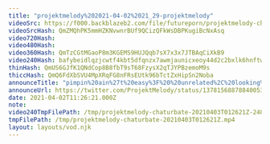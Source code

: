 ```yaml
---
title: "projektmelody%202021-04-02%2021_29-projektmelody"
videoSrc: https://f000.backblazeb2.com/file/futureporn/projektmelody-chaturbate-2021-04-03.mp4
videoSrcHash: QmZMQhPK5mmHZKNvwnrBUf9QCizQFkWsDBPKugiBcNxAsq
video720Hash: 
video480Hash: 
video360Hash: QmTzCGtMGaoP8m3KGEMS9HUJQqb7sX7x3x7JTBAqCiXkB9
video240Hash: bafybeidlqzjcwtf4kbt5dfqnzx7awmjaunicxeoy44d2c2bxlk6hnftw6i?filename=projektmelody-chaturbate-20210403T012621Z-240p.mp4
thinHash: QmUS6GJfK1QNdCop8B8fbT9sT68FzysX2qTJYPBzemoM9s
thiccHash: QmQ6FdXbSVU4MpXRqFG8nFRsEUtk96bTctZxHipSn2Noba
announceTitle: "pimpin%20ain%27t%20easy%3F%20%20unrelated%2C%20looking%20for%20someone%20to%20think%20of%20going%20live%20posts%20because%20god%20damn%20is%20it%20hard.%20Also%20I%27m%20naked%2C%20hi%21"
announceUrl: https://twitter.com/ProjektMelody/status/1378156887884005378
date: 2021-04-02T11:26:21.000Z
note: 
video240TmpFilePath: /tmp/projektmelody-chaturbate-20210403T012621Z-240p.mp4
tmpFilePath: /tmp/projektmelody-chaturbate-20210403T012621Z.mp4
layout: layouts/vod.njk
---
```

